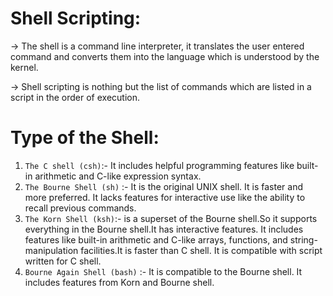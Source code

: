 # Shell Scripting:

-> The shell is a command line interpreter, it translates the user entered command and converts them into the language which is understood by the kernel.

-> Shell scripting is nothing but the list of commands which are listed in a script in the order of execution.
# Type of the Shell:

1. `The C shell (csh)`:- It includes helpful programming features like built-in arithmetic and C-like expression syntax.
2. `The Bourne Shell (sh)` :- It is the original UNIX shell. It is faster and more preferred. It lacks features for interactive use like the ability to recall previous commands.
3. `The Korn Shell (ksh)`:- is a superset of the Bourne shell.So it supports everything in the Bourne shell.It has interactive features. It includes features like built-in arithmetic and C-like arrays, functions, and string-manipulation facilities.It is faster than C shell. It is compatible with script written for C shell.
4. `Bourne Again Shell (bash)` :- It is compatible to the Bourne shell. It includes features from Korn and Bourne shell.
